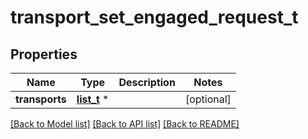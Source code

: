 # transport_set_engaged_request_t

## Properties
Name | Type | Description | Notes
------------ | ------------- | ------------- | -------------
**transports** | [**list_t**](transport_set_engaged_info.md) \* |  | [optional] 

[[Back to Model list]](../README.md#documentation-for-models) [[Back to API list]](../README.md#documentation-for-api-endpoints) [[Back to README]](../README.md)


